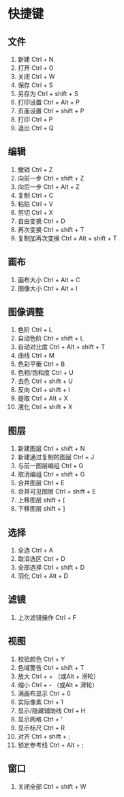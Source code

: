 # 快捷键

## 文件
1. 新建 Ctrl + N
2. 打开 Ctrl + O
3. 关闭 Ctrl + W
4. 保存 Ctrl + S
5. 另存为 Ctrl + shift + S
6. 打印设置 Ctrl + Alt + P
7. 页面设置 Ctrl + shift + P
8. 打印 Ctrl + P
9. 退出 Ctrl + Q

## 编辑
1. 撤销 Ctrl + Z
2. 向前一步 Ctrl + shift + Z
3. 向后一步 Ctrl + Alt + Z
4. 复制 Ctrl + C
5. 粘贴 Ctrl + V
6. 剪切 Ctrl + X
7. 自由变换 Ctrl + D
8. 再次变换 Ctrl + shift + T
9. 复制加再次变换 Ctrl + Alt + shift + T

## 画布
1. 画布大小 Ctrl + Alt + C
2. 图像大小 Ctrl + Alt + I

## 图像调整
1. 色阶 Ctrl + L
2. 自动色阶 Ctrl + shift + L
3. 自动对比度 Ctrl + Alt + shift + T
4. 曲线 Ctrl + M
5. 色彩平衡 Ctrl + B
6. 色相/饱和度 Ctrl + U 
7. 去色 Ctrl + shift + U
8. 反向 Ctrl + shift + I
9. 提取 Ctrl + Alt + X
10. 液化 Ctrl + shift + X

## 图层
1. 新建图层 Ctrl + shift + N
2. 新建通过复制的图层 Ctrl + J
3. 与前一图层编组 Ctrl + G
4. 取消编组 Ctrl + shift + G
5. 合并图层 Ctrl + E
6. 合并可见图层 Ctrl + shift + E
7. 上移图层 shift + [
8. 下移图层 shift + ]

## 选择
1. 全选 Ctrl + A
2. 取消选区 Ctrl + D
3. 全部选择 Ctrl + shift + D
4. 羽化 Ctrl + Alt + D

## 滤镜
1. 上次滤镜操作 Ctrl + F

## 视图
1. 校验颜色 Ctrl + Y
2. 色域警告 Ctrl + shift + T
3. 放大 Ctrl + + （或Alt + 滑轮）
4. 缩小 Ctrl + - （或Alt + 滑轮）
5. 满画布显示 Ctrl + 0
6. 实际像素 Ctrl + 1
7. 显示/隐藏辅助线 Ctrl + H
8. 显示网格 Ctrl + '
9. 显示标尺 Ctrl + R
10. 对齐 Ctrl + shift + ;
11. 锁定参考线 Ctrl + Alt + ;

## 窗口
1. 关闭全部 Ctrl + shift + W






